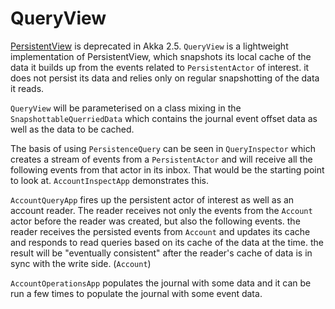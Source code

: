 # QueryView
[PersistentView](http://doc.akka.io/japi/akka/2.4/akka/persistence/PersistentView.html) is deprecated in Akka 2.5. `QueryView` is a lightweight implementation of PersistentView, which snapshots its local cache of the data it builds up from the events related to `PersistentActor` of interest. it does not persist its data and relies only on regular snapshotting of the data it reads. 

`QueryView` will be parameterised on a class mixing in the `SnapshottableQuerriedData` which contains the journal event offset data as well as the data to be cached.

The basis of using `PersistenceQuery` can be seen in `QueryInspector` which creates a stream of events from a `PersistentActor` and will receive all the following events from that actor in its inbox. That would be the starting point to look at. `AccountInspectApp` demonstrates this. 

`AccountQueryApp` fires up the persistent actor of interest as well as an account reader. The reader receives not only the events from the `Account` actor before the reader was created, but also the following events. the reader receives the persisted events from `Account` and updates its cache and responds to read queries based on its cache of the data at the time. the result will be "eventually consistent" after the reader's cache of data is in sync with the write side. (`Account`)

`AccountOperationsApp` populates the journal with some data and it can be run a few times to populate the journal with some event data.

